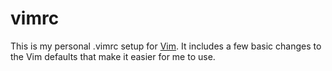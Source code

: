 # vimrc
This is my personal .vimrc setup for [Vim](http://www.vim.org/).
It includes a few basic changes to the Vim defaults that make it easier
for me to use.
